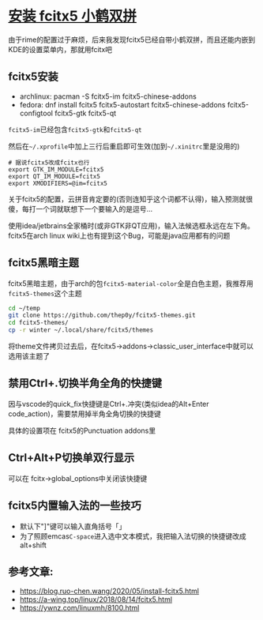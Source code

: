 # [安装 fcitx5 小鹤双拼](/category/archlinux/fcitx5_xiaohe_shuangpin.md)

由于rime的配置过于麻烦，后来我发现fcitx5已经自带小鹤双拼，而且还能内嵌到KDE的设置菜单内，那就用fcitx吧

## fcitx5安装

- archlinux: pacman -S fcitx5-im fcitx5-chinese-addons
- fedora: dnf install fcitx5 fcitx5-autostart fcitx5-chinese-addons fcitx5-configtool fcitx5-gtk fcitx5-qt

`fcitx5-im`已经包含`fcitx5-gtk`和`fcitx5-qt`

然后在`~/.xprofile`中加上三行后重启即可生效(加到`~/.xinitrc`里是没用的)

```
# 据说fcitx5改成fcitx也行
export GTK_IM_MODULE=fcitx5
export QT_IM_MODULE=fcitx5
export XMODIFIERS=@im=fcitx5
```

关于fcitx5的配置，云拼音肯定要的(否则连知乎这个词都不认得)，输入预测就很傻，每打一个词就联想下一个要输入的是逗号...

使用idea/jetbrains全家桶时(或非GTK非QT应用)，输入法候选框永远在左下角。fcitx5在arch linux wiki上也有提到这个Bug，可能是java应用都有的问题

## fcitx5黑暗主题

fcitx5黑暗主题，由于arch的包`fcitx5-material-color`全是白色主题，我推荐用`fcitx5-themes`这个主题

```bash
cd ~/temp
git clone https://github.com/thep0y/fcitx5-themes.git
cd fcitx5-themes/
cp -r winter ~/.local/share/fcitx5/themes
```

将theme文件拷贝过去后，在fcitx5->addons->classic_user_interface中就可以选用该主题了

## 禁用Ctrl+.切换半角全角的快捷键

因与vscode的quick_fix快捷键是Ctrl+.冲突(类似idea的Alt+Enter code_action)，需要禁用掉半角全角切换的快捷键

具体的设置项在 fcitx5的Punctuation addons里

## Ctrl+Alt+P切换单双行显示

可以在 fcitx->global_options中关闭该快捷键

## fcitx5内置输入法的一些技巧

- 默认下"]"键可以输入直角括号「」
- 为了照顾emcas`C-space`进入选中文本模式，我把输入法切换的快捷键改成alt+shift

## 参考文章:

- <https://blog.ruo-chen.wang/2020/05/install-fcitx5.html>
- <https://a-wing.top/linux/2018/08/14/fcitx5.html>
- <https://ywnz.com/linuxmh/8100.html>

